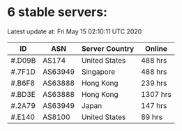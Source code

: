 # 6 stable servers:

Latest update at: Fri May 15 02:10:11 UTC 2020

| ID | ASN | Server Country | Online |
| -- | --- | -------------- | ------ |
| #.D09B | AS174 | United States | 488 hrs |
| #.7F1D | AS63949 | Singapore | 488 hrs |
| #.B6F8 | AS63888 | Hong Kong | 239 hrs |
| #.BD3E | AS63888 | Hong Kong | 1307 hrs |
| #.2A79 | AS63949 | Japan | 147 hrs |
| #.E140 | AS8100 | United States | 89 hrs |

